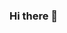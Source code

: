 ### Hi there 👋

<!--
**svntii/svntii** is a ✨ _special_ ✨ repository because its `README.md` (this file) appears on your GitHub profile.

Here are some ideas to get you started:

I am born and raised in the Bronx, half Puerto Rican and Dominican and 1 of 7! I am a junior studying Computer Science at the University of Notre Dame. In addition to earning my degree in Computer Science, I am pursuing a minor in Innovation and Entrepreneurship. I have an deep passion in developing technology and using Web3 to improve society and how we interact with the world. More specifically, I have interests in XR, Blockchain, and Machine Learning / Artificial Intelligence. I would love to connect and share ideas.

Chat with me: https://calendly.com/sjrodriguez-iii/chat-w-me

My email: srodri25 {@} nd.edu
Check out my site: svntii.github.io
-->
